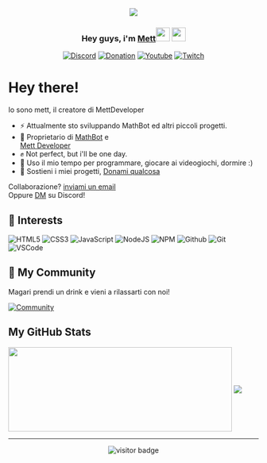 <div style="display: flex; justify-content: center; align-items: center; width: 100%;">
  <a href="https://cdn.discordapp.com/avatars/1052995417312346132/a341a152472f49fab24e117f9a3e32ef.png">
    <img src="https://cdn.discordapp.com/avatars/1052995417312346132/a341a152472f49fab24e117f9a3e32ef.png" style="max-width: 128px; max-height: 128px;" />
  </a>
</div>
 

<h3 align="center">Hey guys, i'm <a href="https://discord.com/users/971440665705730068">Mett</a><img src="https://media.giphy.com/media/hvRJCLFzcasrR4ia7z/giphy.gif" width="28"> <img src="https://emojis.slackmojis.com/emojis/images/1531849430/4246/blob-sunglasses.gif?1531849430" width="28"/></h3>

<p align="center">
  <a href="https://discord.com/users/971440665705730068"><img alt="Discord" title="Discord" src="https://img.shields.io/badge/-Discord-7289DA?style=for-the-badge&logo=discord&logoColor=white"/></a>
  <a href="https://streamelements.com/mett_300/tip"><img alt="Donation" title="Donation" src="https://img.shields.io/badge/Donation-yellow"/></a>
  <a href="https://bit.ly/3qHPJLT"><img alt="Youtube" title="Youtube" src="https://img.shields.io/badge/-Youtube-FF0000?style=for-the-badge&logo=youtube&logoColor=white"/></a>
   <a href="https://bit.ly/3qHPJLT"><img alt="Twitch" title="Twitch" src="https://img.shields.io/badge/-Twitch-6441a5?style=for-the-badge&logo=twitch&logoColor=white"/></a>
   
   
  
  
</p>


# Hey there!

Io sono mett, il creatore di MettDeveloper

- ⚡ Attualmente sto sviluppando MathBot ed altri piccoli progetti.
- :gift_heart:  Proprietario di [MathBot](https://dsc.gg/m4th-bot) e <br> [Mett Developer](https://discord.gg/mFVfHBbJ3d )
- ✊ Not perfect, but i'll be one day.
- :dart:  Uso il mio tempo per programmare, giocare ai videogiochi, dormire :)
- :muscle:   Sostieni i miei progetti, [Donami qualcosa](https://streamelements.com/mett_300/tip)


Collaborazione? <a href="mailto:matteoloffredo23@gmail.com">inviami un email</a><br>
Oppure [DM](https://discord.com/users/971440665705730068) su Discord!

## :wrench: Interests

![HTML5](https://img.icons8.com/color/30/html-5.png) ![CSS3](https://img.icons8.com/color/30/css3.png) ![JavaScript](https://img.icons8.com/color/30/javascript.png) ![NodeJS](https://img.icons8.com/color/30/nodejs.png) ![NPM](https://img.icons8.com/color/30/npm.png) ![Github](https://img.icons8.com/material-outlined/30/github.png) ![Git](https://img.icons8.com/color/30/git.png) ![VSCode](https://img.icons8.com/color/30/visual-studio-code-2019.png)

## 🤩 My Community

Magari prendi un drink e vieni a rilassarti con noi!

[![Community](https://discordapp.com/api/guilds/1003735355155042394/widget.png?style=banner2)](https://discord.gg/SHefQp3Jt9)


## My GitHub Stats

<a style="text-decoration: none;" href="https://bit.ly/3qHPJLT1">
  <img width=450 height=170 align="center" src="https://github-readme-stats.vercel.app/api?username=mettCreator14&theme=midnight-blue&show_icons=true&bg_color=0D1117&hide_border=true" />
</a>
<a href="https://bit.ly/3qHPJLT1">
  <img align="center" src="https://github-readme-stats.vercel.app/api/top-langs/?username=mettCreator14&theme=midnight-blue&layout=compact&bg_color=0D1117&hide_border=true" />
</a>



----

<p align='center'>
  <img src="https://visitor-badge.glitch.me/badge?page_id=mettCreator14" alt="visitor badge"/>
</p>


